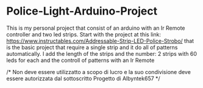 # Police-Light-Arduino-Project

This is my personal project that consist of an arduino with an Ir Remote controller and two led strips. 
Start with the project at this link: https://www.instructables.com/Addressable-Strip-LED-Police-Strobo/
that is the basic project that require a single strip and it do all of patterns automatically.
I add the length of the strips and the number: 2 strips with 60 leds for each and the controll of patterns with an Ir Remote

/*
Non deve essere utilizzatto a scopo di lucro e la suo condivisione deve essere autorizzata dal sottoscritto
Progetto di Albyntek657
*/
